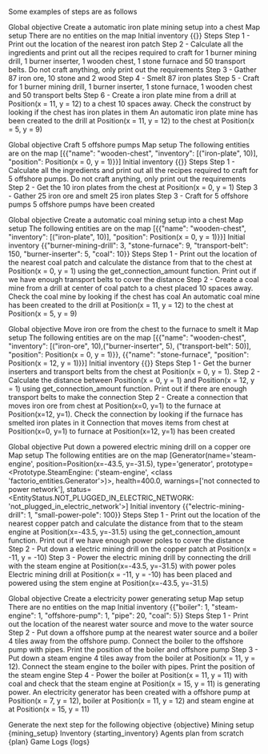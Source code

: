 Some examples of steps are as follows

Global objective
Create a automatic iron plate mining setup into a chest
Map setup
There are no entities on the map
Initial inventory
{{}}
Steps
Step 1 - <step>Print out the location of the nearest iron patch </step>
Step 2 - <step>Calculate all the ingredients and print out all the recipes required to craft for 1 burner mining drill, 1 burner inserter, 1 wooden chest, 1 stone furnace and 50 transport belts. Do not craft anything, only print out the requirements </step>
Step 3 - <step>Gather 87 iron ore, 10 stone and 2 wood </step>
Step 4 - <step>Smelt 87 iron plates </step>
Step 5 - <step>Craft for 1 burner mining drill, 1 burner inserter, 1 stone furnace, 1 wooden chest and 50 transport belts </step>
Step 6 - <step>Create a iron plate mine from a drill at Position(x = 11, y = 12) to a chest 10 spaces away. Check the construct by looking if the chest has iron plates in them </step>
<output>An automatic iron plate mine has been created to the drill at Position(x = 11, y = 12) to the chest at Position(x = 5, y = 9) </output>

Global objective
Craft 5 offshore pumps
Map setup
The following entities are on the map [{{"name": "wooden-chest", "inventory": [("iron-plate", 10)], "position": Position(x = 0, y = 1)}}]
Initial inventory
{{}}
Steps
Step 1 - <step>Calculate all the ingredients and print out all the recipes required to craft for 5 offshore pumps. Do not craft anything, only print out the requirements </step>
Step 2 - <step>Get the 10 iron plates from the chest at Position(x = 0, y = 1)</step>
Step 3 - <step>Gather 25 iron ore and smelt 25 iron plates</step>
Step 3 - <step>Craft for 5 offshore pumps </step>
<output>5 offshore pumps have been created </output>

Global objective
Create a automatic coal mining setup into a chest
Map setup
The following entities are on the map [{{"name": "wooden-chest", "inventory": [("iron-plate", 10)], "position": Position(x = 0, y = 1)}}]
Initial inventory
{{"burner-mining-drill": 3,
                            "stone-furnace": 9,
                            "transport-belt": 150,
                            "burner-inserter": 5,
                            "coal": 10}}
Steps
Step 1 - <step>Print out the location of the nearest coal patch and calculate the distance from that to the chest at Position(x = 0, y = 1) using the get_connection_amount function. Print out if we have enough transport belts to cover the distance </step>
Step 2 - <step>Create a coal mine from a drill at center of coal patch to a chest placed 10 spaces away. Check the coal mine by looking if the chest has coal </step>
<output>An automatic coal mine has been created to the drill at Position(x = 11, y = 12) to the chest at Position(x = 5, y = 9) </output>

Global objective
Move iron ore from the chest to the furnace to smelt it
Map setup
The following entities are on the map [{{"name": "wooden-chest", "inventory": [("iron-ore", 10),("burner-inserter", 5), ("transport-belt": 50)], "position": Position(x = 0, y = 1)}}, {{"name": "stone-furnace", "position": Position(x = 12, y = 1)}}]
Initial inventory
{{}}
Steps
Step 1 - <step>Get the burner inserters and transport belts from the chest at Position(x = 0, y =  1). </step>
Step 2 - <step>Calculate the distance between Position(x = 0, y = 1) and Position(x = 12, y = 1) using get_connection_amount function. Print out if there are enough transport belts to make the connection </step>
Step 2 - <step>Create a connection that moves iron ore from chest at Position(x=0, y=1) to the furnace at Position(x=12, y=1). Check the connection by looking if the furnace has smelted iron plates in it </step>
<output>Connection that moves items from chest at Position(x=0, y=1) to furnace at Position(x=12, y=1) has been created </output>


Global objective
Put down a powered electric mining drill on a copper ore
Map setup
The following entities are on the map [Generator(name='steam-engine', position=Position(x=-43.5, y=-31.5),  type='generator', prototype=<Prototype.SteamEngine: ('steam-engine', <class 'factorio_entities.Generator'>)>, health=400.0, warnings=['not connected to power network'], status=<EntityStatus.NOT_PLUGGED_IN_ELECTRIC_NETWORK: 'not_plugged_in_electric_network'>]
Initial inventory
{{"electric-mining-drill": 1, "small-power-pole": 100}}
Steps
Step 1 - <step>Print out the location of the nearest copper patch and calculate the distance from that to the steam engine at Position(x=-43.5, y=-31.5) using the get_connection_amount function. Print out if we have enough power poles to cover the distance </step>
Step 2 - <step>Put down a electric mining drill on the copper patch at Position(x = -11, y = -10) </step>
Step 3 - <step>Power the electric mining drill by connecting the drill with the steam engine at Position(x=-43.5, y=-31.5) with power poles </step>
<output>Electric mining drill at Position(x = -11, y = -10) has been placed and powered using the stem engine at Position(x=-43.5, y=-31.5) </output>

Global objective
Create a electricity power generating setup
Map setup
There are no entities on the map
Initial inventory
{{"boiler": 1, "steam-engine": 1, "offshore-pump": 1, "pipe": 20, "coal": 5}}
Steps
Step 1 - <step>Print out the location of the nearest water source and move to the water source </step>
Step 2 - <step>Put down a offshore pump at the nearest water source and a boiler 4 tiles away from the offshore pump. Connect the boiler to the offshore pump with pipes. Print the position of the boiler and offshore pump </step>
Step 3 - <step>Put down a steam engine 4 tiles away from the boiler at Position(x = 11, y = 12). Connect the steam engine to the boiler with pipes. Print the position of the steam engine </step>
Step 4 - <step>Power the boiler at Position(x = 11, y = 11) with coal and check that the steam engine at Position(x = 15, y = 11) is generating power. </step>
<output>An electricity generator has been created with a offshore pump at Position(x = 7, y = 12), boiler at Position(x = 11, y = 12) and steam engine at at Position(x = 15, y = 11) </output>


Generate the next step for the following objective
{objective}
Mining setup
{mining_setup}
Inventory
{starting_inventory}
Agents plan from scratch
{plan}
Game Logs
{logs}